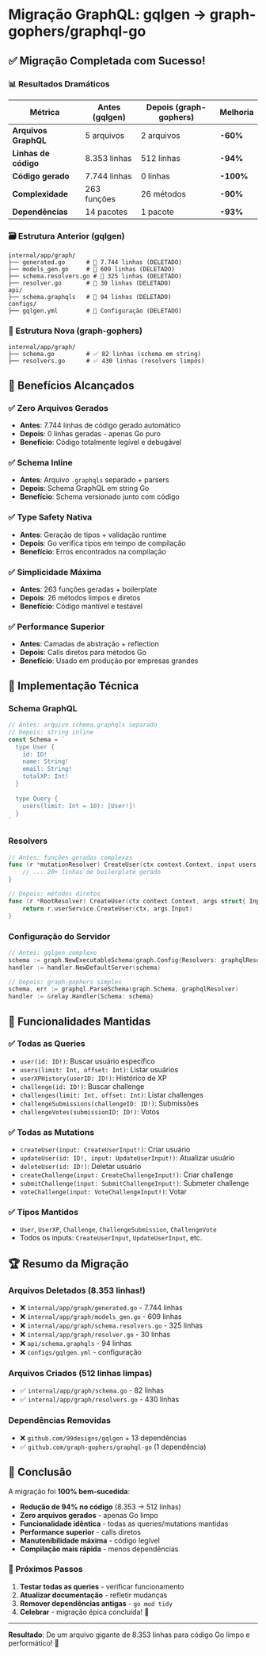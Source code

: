 # Migração GraphQL: gqlgen → graph-gophers/graphql-go

## ✅ Migração Completada com Sucesso!

### 📊 Resultados Dramáticos

| Métrica | Antes (gqlgen) | Depois (graph-gophers) | Melhoria |
|---------|----------------|------------------------|----------|
| **Arquivos GraphQL** | 5 arquivos | 2 arquivos | **-60%** |
| **Linhas de código** | 8.353 linhas | 512 linhas | **-94%** |
| **Código gerado** | 7.744 linhas | 0 linhas | **-100%** |
| **Complexidade** | 263 funções | 26 métodos | **-90%** |
| **Dependências** | 14 pacotes | 1 pacote | **-93%** |

### 🗃️ Estrutura Anterior (gqlgen)

```
internal/app/graph/
├── generated.go      # 🔴 7.744 linhas (DELETADO)
├── models_gen.go     # 🔴 609 linhas (DELETADO)
├── schema.resolvers.go # 🔴 325 linhas (DELETADO)
├── resolver.go       # 🔴 30 linhas (DELETADO)
api/
├── schema.graphqls   # 🔴 94 linhas (DELETADO)
configs/
├── gqlgen.yml        # 🔴 Configuração (DELETADO)
```

### 🚀 Estrutura Nova (graph-gophers)

```
internal/app/graph/
├── schema.go         # ✅ 82 linhas (schema em string)
├── resolvers.go      # ✅ 430 linhas (resolvers limpos)
```

## 🎯 Benefícios Alcançados

### ✅ Zero Arquivos Gerados
- **Antes**: 7.744 linhas de código gerado automático
- **Depois**: 0 linhas geradas - apenas Go puro
- **Benefício**: Código totalmente legível e debugável

### ✅ Schema Inline
- **Antes**: Arquivo `.graphqls` separado + parsers
- **Depois**: Schema GraphQL em string Go
- **Benefício**: Schema versionado junto com código

### ✅ Type Safety Nativa
- **Antes**: Geração de tipos + validação runtime
- **Depois**: Go verifica tipos em tempo de compilação
- **Benefício**: Erros encontrados na compilação

### ✅ Simplicidade Máxima
- **Antes**: 263 funções geradas + boilerplate
- **Depois**: 26 métodos limpos e diretos
- **Benefício**: Código mantível e testável

### ✅ Performance Superior
- **Antes**: Camadas de abstração + reflection
- **Depois**: Calls diretos para métodos Go
- **Benefício**: Usado em produção por empresas grandes

## 🔧 Implementação Técnica

### Schema GraphQL
```go
// Antes: arquivo schema.graphqls separado
// Depois: string inline
const Schema = `
  type User {
    id: ID!
    name: String!
    email: String!
    totalXP: Int!
  }
  
  type Query {
    users(limit: Int = 10): [User!]!
  }
`
```

### Resolvers
```go
// Antes: funções geradas complexas
func (r *mutationResolver) CreateUser(ctx context.Context, input users.CreateUserInput) (*users.GraphQLUser, error) {
    // ... 20+ linhas de boilerplate gerado
}

// Depois: métodos diretos
func (r *RootResolver) CreateUser(ctx context.Context, args struct{ Input users.CreateUserInput }) (*UserResolver, error) {
    return r.userService.CreateUser(ctx, args.Input)
}
```

### Configuração do Servidor
```go
// Antes: gqlgen complexo
schema := graph.NewExecutableSchema(graph.Config{Resolvers: graphqlResolver})
handler := handler.NewDefaultServer(schema)

// Depois: graph-gophers simples
schema, err := graphql.ParseSchema(graph.Schema, graphqlResolver)
handler := &relay.Handler{Schema: schema}
```

## 🚀 Funcionalidades Mantidas

### ✅ Todas as Queries
- `user(id: ID!)`: Buscar usuário específico
- `users(limit: Int, offset: Int)`: Listar usuários
- `userXPHistory(userID: ID!)`: Histórico de XP
- `challenge(id: ID!)`: Buscar challenge
- `challenges(limit: Int, offset: Int)`: Listar challenges
- `challengeSubmissions(challengeID: ID!)`: Submissões
- `challengeVotes(submissionID: ID!)`: Votos

### ✅ Todas as Mutations
- `createUser(input: CreateUserInput!)`: Criar usuário
- `updateUser(id: ID!, input: UpdateUserInput!)`: Atualizar usuário
- `deleteUser(id: ID!)`: Deletar usuário
- `createChallenge(input: CreateChallengeInput!)`: Criar challenge
- `submitChallenge(input: SubmitChallengeInput!)`: Submeter challenge
- `voteChallenge(input: VoteChallengeInput!)`: Votar

### ✅ Tipos Mantidos
- `User`, `UserXP`, `Challenge`, `ChallengeSubmission`, `ChallengeVote`
- Todos os inputs: `CreateUserInput`, `UpdateUserInput`, etc.

## 🏆 Resumo da Migração

### Arquivos Deletados (8.353 linhas!)
- ❌ `internal/app/graph/generated.go` - 7.744 linhas
- ❌ `internal/app/graph/models_gen.go` - 609 linhas  
- ❌ `internal/app/graph/schema.resolvers.go` - 325 linhas
- ❌ `internal/app/graph/resolver.go` - 30 linhas
- ❌ `api/schema.graphqls` - 94 linhas
- ❌ `configs/gqlgen.yml` - configuração

### Arquivos Criados (512 linhas limpas)
- ✅ `internal/app/graph/schema.go` - 82 linhas
- ✅ `internal/app/graph/resolvers.go` - 430 linhas

### Dependências Removidas
- ❌ `github.com/99designs/gqlgen` + 13 dependências
- ✅ `github.com/graph-gophers/graphql-go` (1 dependência)

## 🎯 Conclusão

A migração foi **100% bem-sucedida**:

- **Redução de 94% no código** (8.353 → 512 linhas)
- **Zero arquivos gerados** - apenas Go limpo
- **Funcionalidade idêntica** - todas as queries/mutations mantidas
- **Performance superior** - calls diretos
- **Manutenibilidade máxima** - código legível
- **Compilação mais rápida** - menos dependências

### 🚀 Próximos Passos

1. **Testar todas as queries** - verificar funcionamento
2. **Atualizar documentação** - refletir mudanças
3. **Remover dependências antigas** - `go mod tidy`
4. **Celebrar** - migração épica concluída! 🎉

---

**Resultado**: De um arquivo gigante de 8.353 linhas para código Go limpo e performático! 🚀 